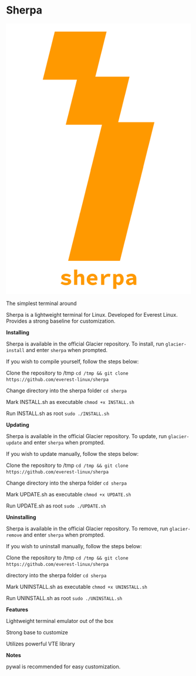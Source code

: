 # Sherpa

![alt text](https://raw.githubusercontent.com/amogus3016/amogus3016/main/sherpa%20logo.png)

The simplest terminal around

Sherpa is a lightweight terminal for Linux. Developed for Everest Linux. Provides a strong baseline for customization.

**Installing**

Sherpa is available in the official Glacier repository. To install, run `glacier-install` and enter `sherpa` when prompted.

If you wish to compile yourself, follow the steps below:

Clone the repository to /tmp `cd /tmp && git clone https://github.com/everest-linux/sherpa`

Change directory into the sherpa folder `cd sherpa`

Mark INSTALL.sh as executable `chmod +x INSTALL.sh`

Run INSTALL.sh as root `sudo ./INSTALL.sh`

**Updating**

Sherpa is available in the official Glacier repository. To update, run `glacier-update` and enter `sherpa` when prompted.

If you wish to update manually, follow the steps below:

Clone the repository to /tmp `cd /tmp && git clone https://github.com/everest-linux/sherpa`

Change directory into the sherpa folder `cd sherpa`

Mark UPDATE.sh as executable `chmod +x UPDATE.sh`

Run UPDATE.sh as root `sudo ./UPDATE.sh`

**Uninstalling**

Sherpa is available in the official Glacier repository. To remove, run `glacier-remove` and enter `sherpa` when prompted.

If you wish to uninstall manually, follow the steps below:

Clone the repository to /tmp `cd /tmp && git clone https://github.com/everest-linux/sherpa`

directory into the sherpa folder `cd sherpa`

Mark UNINSTALL.sh as executable `chmod +x UNINSTALL.sh`

Run UNINSTALL.sh as root `sudo ./UNINSTALL.sh`

**Features**

Lightweight terminal emulator out of the box

Strong base to customize

Utilizes powerful VTE library

**Notes**

pywal is recommended for easy customization.
